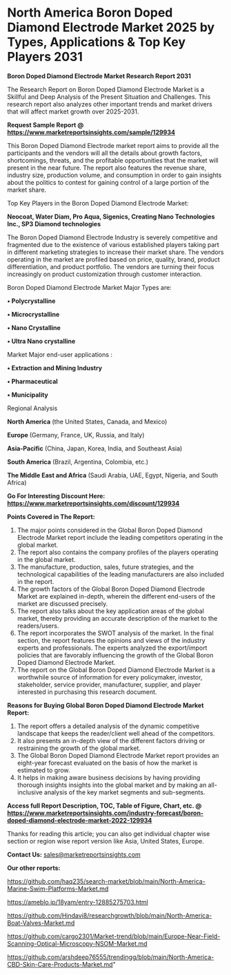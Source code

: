 # North America Boron Doped Diamond Electrode Market 2025 by Types, Applications & Top Key Players 2031

<strong>Boron Doped Diamond Electrode Market Research Report 2031</strong>

The Research Report on Boron Doped Diamond Electrode Market is a Skillful and Deep Analysis of the Present Situation and Challenges. This research report also analyzes other important trends and market drivers that will affect market growth over 2025-2031.

<strong>Request Sample Report @ <a href=https://www.marketreportsinsights.com/sample/129934>https://www.marketreportsinsights.com/sample/129934</a></strong>

This Boron Doped Diamond Electrode market report aims to provide all the participants and the vendors will all the details about growth factors, shortcomings, threats, and the profitable opportunities that the market will present in the near future. The report also features the revenue share, industry size, production volume, and consumption in order to gain insights about the politics to contest for gaining control of a large portion of the market share.

Top Key Players in the Boron Doped Diamond Electrode Market:

<strong>Neocoat, Water Diam, Pro Aqua, Sigenics, Creating Nano Technologies Inc., SP3 Diamond technologies</strong>

The Boron Doped Diamond Electrode Industry is severely competitive and fragmented due to the existence of various established players taking part in different marketing strategies to increase their market share. The vendors operating in the market are profiled based on price, quality, brand, product differentiation, and product portfolio. The vendors are turning their focus increasingly on product customization through customer interaction.

Boron Doped Diamond Electrode Market Major Types are:

<strong>• Polycrystalline

• Microcrystalline

• Nano Crystalline

• Ultra Nano crystalline</strong>

Market Major end-user applications :

<strong>• Extraction and Mining Industry

• Pharmaceutical

• Municipality</strong>

Regional Analysis

</u><strong><b>North America</b></strong> (the United States, Canada, and Mexico)

<strong><b>Europe </b></strong>(Germany, France, UK, Russia, and Italy)

<strong><b>Asia-Pacific</b></strong> (China, Japan, Korea, India, and Southeast Asia)

<strong><b>South America</b></strong> (Brazil, Argentina, Colombia, etc.)

<strong><b>The Middle East and Africa</b></strong> (Saudi Arabia, UAE, Egypt, Nigeria, and South Africa)

<strong>Go For Interesting Discount Here: <a href=https://www.marketreportsinsights.com/discount/129934>https://www.marketreportsinsights.com/discount/129934</a></strong>

<strong>Points Covered in The Report:</strong>
<ol>
  <li>The major points considered in the Global Boron Doped Diamond Electrode Market report include the leading competitors operating in the global market.</li>
  <li>The report also contains the company profiles of the players operating in the global market.</li>
  <li>The manufacture, production, sales, future strategies, and the technological capabilities of the leading manufacturers are also included in the report.</li>
  <li>The growth factors of the Global Boron Doped Diamond Electrode Market are explained in-depth, wherein the different end-users of the market are discussed precisely.</li>
  <li>The report also talks about the key application areas of the global market, thereby providing an accurate description of the market to the readers/users.</li>
  <li>The report incorporates the SWOT analysis of the market. In the final section, the report features the opinions and views of the industry experts and professionals. The experts analyzed the export/import policies that are favorably influencing the growth of the Global Boron Doped Diamond Electrode Market.</li>
  <li>The report on the Global Boron Doped Diamond Electrode Market is a worthwhile source of information for every policymaker, investor, stakeholder, service provider, manufacturer, supplier, and player interested in purchasing this research document.</li>
</ol>
<strong>Reasons for Buying Global Boron Doped Diamond Electrode Market Report:</strong>

<ol>
  <li>The report offers a detailed analysis of the dynamic competitive landscape that keeps the reader/client well ahead of the competitors.</li>
  <li>It also presents an in-depth view of the different factors driving or restraining the growth of the global market.</li>
  <li>The Global Boron Doped Diamond Electrode Market report provides an eight-year forecast evaluated on the basis of how the market is estimated to grow.</li>
  <li>It helps in making aware business decisions by having providing thorough insights insights into the global market and by making an all-inclusive analysis of the key market segments and sub-segments.</li>
</ol>
<strong>Access full Report Description, TOC, Table of Figure, Chart, etc. @ <a href=https://www.marketreportsinsights.com/industry-forecast/boron-doped-diamond-electrode-market-2022-129934>https://www.marketreportsinsights.com/industry-forecast/boron-doped-diamond-electrode-market-2022-129934</a></strong>


Thanks for reading this article; you can also get individual chapter wise section or region wise report version like Asia, United States, Europe.

<strong>Contact Us:</strong>
sales@marketreportsinsights.com

<strong>Our other reports:</strong>

<a href=https://github.com/haq235/search-market/blob/main/North-America-Marine-Swim-Platforms-Market.md>https://github.com/haq235/search-market/blob/main/North-America-Marine-Swim-Platforms-Market.md</a>

<a href=https://ameblo.jp/18yam/entry-12885275703.html>https://ameblo.jp/18yam/entry-12885275703.html</a>

<a href=https://github.com/Hindavi8/researchgrowth/blob/main/North-America-Boat-Valves-Market.md>https://github.com/Hindavi8/researchgrowth/blob/main/North-America-Boat-Valves-Market.md</a>

<a href=https://github.com/cargo2301/Market-trend/blob/main/Europe-Near-Field-Scanning-Optical-Microscopy-NSOM-Market.md>https://github.com/cargo2301/Market-trend/blob/main/Europe-Near-Field-Scanning-Optical-Microscopy-NSOM-Market.md</a>

<a href=https://github.com/arshdeep76555/trendingg/blob/main/North-America-CBD-Skin-Care-Products-Market.md>https://github.com/arshdeep76555/trendingg/blob/main/North-America-CBD-Skin-Care-Products-Market.md</a>"
